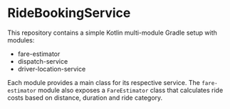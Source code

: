 # RideBookingService

This repository contains a simple Kotlin multi-module Gradle setup with modules:
- fare-estimator
- dispatch-service
- driver-location-service

Each module provides a main class for its respective service. The `fare-estimator` module
also exposes a `FareEstimator` class that calculates ride costs based on distance,
duration and ride category.
